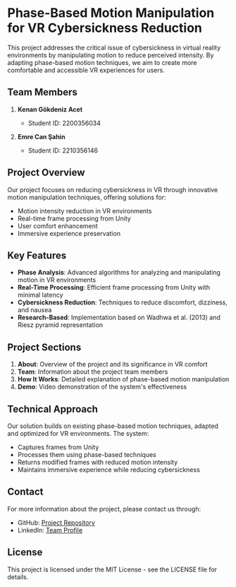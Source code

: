 # Phase-Based Motion Manipulation for VR Cybersickness Reduction

This project addresses the critical issue of cybersickness in virtual reality environments by manipulating motion to reduce perceived intensity. By adapting phase-based motion techniques, we aim to create more comfortable and accessible VR experiences for users.

## Team Members

1. **Kenan Gökdeniz Acet**
   - Student ID: 2200356034

2. **Emre Can Şahin**
   - Student ID: 2210356146

## Project Overview

Our project focuses on reducing cybersickness in VR through innovative motion manipulation techniques, offering solutions for:
- Motion intensity reduction in VR environments
- Real-time frame processing from Unity
- User comfort enhancement
- Immersive experience preservation

## Key Features

- **Phase Analysis**: Advanced algorithms for analyzing and manipulating motion in VR environments
- **Real-Time Processing**: Efficient frame processing from Unity with minimal latency
- **Cybersickness Reduction**: Techniques to reduce discomfort, dizziness, and nausea
- **Research-Based**: Implementation based on Wadhwa et al. (2013) and Riesz pyramid representation

## Project Sections

1. **About**: Overview of the project and its significance in VR comfort
2. **Team**: Information about the project team members
3. **How It Works**: Detailed explanation of phase-based motion manipulation
4. **Demo**: Video demonstration of the system's effectiveness

## Technical Approach

Our solution builds on existing phase-based motion techniques, adapted and optimized for VR environments. The system:
- Captures frames from Unity
- Processes them using phase-based techniques
- Returns modified frames with reduced motion intensity
- Maintains immersive experience while reducing cybersickness

## Contact

For more information about the project, please contact us through:
- GitHub: [Project Repository](https://github.com/yourusername/PhaseBasedMotionManipulation)
- LinkedIn: [Team Profile](https://linkedin.com/in/yourprofile)

## License

This project is licensed under the MIT License - see the LICENSE file for details. 